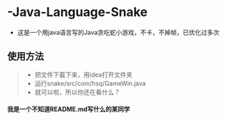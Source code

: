 # -Java-Language-Snake
- 这是一个用java语言写的Java贪吃蛇小游戏，不卡，不掉帧，已优化过多次
## 使用方法
> - 把文件下载下来，用idea打开文件夹
> - 运行snake/src/com/hsq/GameWin.java
> - 就可以啦，所以你还在看什么？
#### 我是一个不知道README.md写什么的某同学
